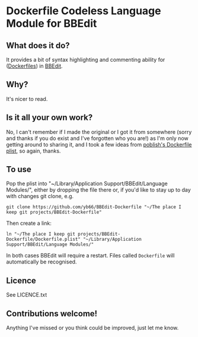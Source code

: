 # Dockerfile Codeless Language Module for BBEdit

## What does it do?

It provides a bit of syntax highlighting and commenting ability for ([Dockerfiles](https://docs.docker.com/engine/reference/builder/)) in [BBEdit](https://www.barebones.com/support/bbedit/).

## Why?

It's nicer to read.

## Is it all your own work?

No, I can't remember if I made the original or I got it from somewhere (sorry and thanks if you do exist and I've forgotten who you are!) as I'm only now getting around to sharing it, and I took a few ideas from [poblish's Dockerfile plist](https://github.com/poblish/Docker.bbpackage), so again, thanks.

## To use

Pop the plist into "~/Library/Application Support/BBEdit/Language Modules/", either by dropping the file there or, if you'd like to stay up to day with changes git clone, e.g.

    git clone https://github.com/yb66/BBEdit-Dockerfile "~/The place I keep git projects/BBEdit-Dockerfile"

Then create a link:

    ln "~/The place I keep git projects/BBEdit-Dockerfile/Dockerfile.plist" "~/Library/Application Support/BBEdit/Language Modules/"

In both cases BBEdit will require a restart. Files called `Dockerfile` will automatically be recognised.

## Licence

See LICENCE.txt


## Contributions welcome!

Anything I've missed or you think could be improved, just let me know.
